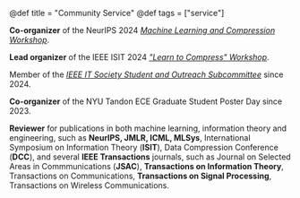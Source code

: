 @def title = "Community Service"
@def tags = ["service"]


**Co-organizer** of the NeurIPS 2024 [*Machine Learning and Compression Workshop*](https://neuralcompression.github.io/workshop24).

**Lead organizer** of the IEEE ISIT 2024 [*"Learn to Compress" Workshop*](https://learn-to-compress-workshop-isit.github.io/).

Member of the [*IEEE IT Society Student and Outreach Subcommittee*](https://www.itsoc.org/people/committees/student) since 2024. 

**Co-organizer** of the NYU Tandon ECE Graduate Student Poster Day since 2023.

**Reviewer** for publications in both machine learning, information theory and engineering, such as **NeurIPS, JMLR, ICML, MLSys**, International Symposium on Information Theory (**ISIT**), Data Compression Conference (**DCC**), and several **IEEE Transactions** journals, such as Journal on Selected Areas in Commmunications (**JSAC**), **Transactions on Information Theory**, Transactions on Communications, **Transactions on Signal Processing**, Transactions on Wireless Communications.
